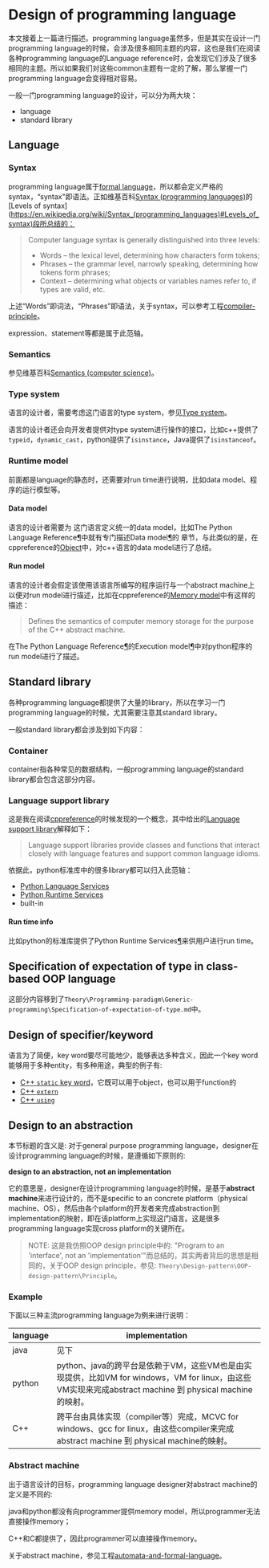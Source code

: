 # Design of programming language

本文接着上一篇进行描述。programming language虽然多，但是其实在设计一门programming language的时候，会涉及很多相同主题的内容，这也是我们在阅读各种programming language的Language reference时，会发现它们涉及了很多相同的主题。所以如果我们对这些common主题有一定的了解，那么掌握一门programming language会变得相对容易。

一般一门programming language的设计，可以分为两大块：

- language 
- standard library

## Language 

### Syntax 

programming language属于[formal language](https://en.wikipedia.org/wiki/Formal_language)，所以都会定义严格的syntax，“syntax"即语法。正如维基百科[Syntax (programming languages)](https://en.wikipedia.org/wiki/Syntax_(programming_languages))的[Levels of syntax](https://en.wikipedia.org/wiki/Syntax_(programming_languages)#Levels_of_syntax)段所总结的：

> Computer language syntax is generally distinguished into three levels:
>
> - Words – the lexical level, determining how characters form tokens;
> - Phrases – the grammar level, narrowly speaking, determining how tokens form phrases;
> - Context – determining what objects or variables names refer to, if types are valid, etc.

上述“Words”即词法，“Phrases”即语法，关于syntax，可以参考工程[compiler-principle](https://dengking.github.io/compiler-principle/)。

expression、statement等都是属于此范轴。

### Semantics 

参见维基百科[Semantics (computer science)](https://en.wikipedia.org/wiki/Semantics_(computer_science))。



### Type system

语言的设计者，需要考虑这门语言的type system，参见[Type system](../../Type-system/Type-system.md)。

语言的设计者还会向开发者提供对type system进行操作的接口，比如c++提供了`typeid`，`dynamic_cast`，python提供了`isinstance`，Java提供了`isinstanceof`。



### Runtime model

前面都是language的静态时，还需要对run time进行说明，比如data model、程序的运行模型等。

#### Data model

语言的设计者需要为 这门语言定义统一的data model，比如The Python Language Reference[¶](https://docs.python.org/3/reference/index.html#the-python-language-reference)中就有专门描述Data model[¶](https://docs.python.org/3/reference/datamodel.html#data-model)的 章节，与此类似的是，在cppreference的[Object](https://en.cppreference.com/w/cpp/language/object)中，对c++语言的data model进行了总结。



#### Run model

语言的设计者会假定该使用该语言所编写的程序运行与一个abstract machine上以便对run model进行描述，比如在cppreference的[Memory model](https://en.cppreference.com/w/cpp/language/memory_model)中有这样的描述：

> Defines the semantics of computer memory storage for the purpose of the C++ abstract machine.



在The Python Language Reference[¶](https://docs.python.org/3/reference/index.html#the-python-language-reference)的Execution model[¶](https://docs.python.org/3/reference/executionmodel.html#execution-model)中对python程序的run model进行了描述。





## Standard library

各种programming language都提供了大量的library，所以在学习一门programming language的时候，尤其需要注意其standard library。

一般standard library都会涉及到如下内容：

### Container

container指各种常见的数据结构，一般programming language的standard library都会包含这部分内容。



### Language support library

这是我在阅读[cppreference](https://en.cppreference.com/w/cpp/)的时候发现的一个概念，其中给出的[Language support library](https://en.cppreference.com/w/cpp/utility#Language_support)解释如下：

> Language support libraries provide classes and functions that interact closely with language features and support common language idioms.

依据此，python标准库中的很多library都可以归入此范轴：

- [Python Language Services](https://docs.python.org/3/library/language.html)
- [Python Runtime Services](https://docs.python.org/3/library/python.html)
- built-in



#### Run time info

比如python的标准库提供了Python Runtime Services[¶](https://docs.python.org/3/library/python.html#python-runtime-services)来供用户进行run time。





## Specification of expectation of type in class-based OOP language

这部分内容移到了`Theory\Programming-paradigm\Generic-programming\Specification-of-expectation-of-type.md`中。



## Design of specifier/keyword

语言为了简便，key word要尽可能地少，能够表达多种含义，因此一个key word能够用于多种entity，有多种用途，典型的例子有:

- [C++ `static` key word](https://en.cppreference.com/w/cpp/keyword/static)，它既可以用于object，也可以用于function的
- [C++ `extern`](https://en.cppreference.com/w/cpp/keyword/extern)
- [C++ `using`](https://en.cppreference.com/w/cpp/keyword/using)

## Design to an abstraction

本节标题的含义是: 对于general purpose programming language，designer在设计programming language的时候，是遵循如下原则的:

**design to an abstraction, not an implementation**

它的意思是，designer在设计programming language的时候，是基于**abstract machine**来进行设计的，而不是specific to an concrete platform（physical machine、OS），然后由各个platform的开发者来完成abstraction到implementation的映射，即在该platform上实现这门语言。这是很多programming language实现cross platform的关键所在。

> NOTE: 这是我仿照OOP design principle中的: "Program to an 'interface', not an 'implementation'"而总结的，其实两者背后的思想是相同的，关于OOP design principle，参见: `Theory\Design-pattern\OOP-design-pattern\Principle`。

### Example

下面以三种主流programming language为例来进行说明：

| language | implementation                                               |
| -------- | ------------------------------------------------------------ |
| java     | 见下                                                         |
| python   | python、java的跨平台是依赖于VM，这些VM也是由实现提供，比如VM for windows，VM for linux，由这些VM实现来完成abstract machine 到 physical machine的映射。 |
| C++      | 跨平台由具体实现（compiler等）完成，MCVC for windows、gcc for linux，由这些compiler来完成abstract machine 到 physical machine的映射。 |

### Abstract machine

出于语言设计的目标，programming language designer对abstract machine的定义是不同的: 

java和python都没有向programmer提供memory model，所以programmer无法直接操作memory；

C++和C都提供了，因此programmer可以直接操作memory。



关于abstract machine，参见工程[automata-and-formal-language](https://dengking.github.io/automata-and-formal-language)。

